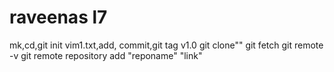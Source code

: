 # raveenas l7
mk,cd,git init
vim1.txt,add, commit,git tag v1.0
git clone""
git fetch
git remote -v
git remote repository add "reponame" "link"
